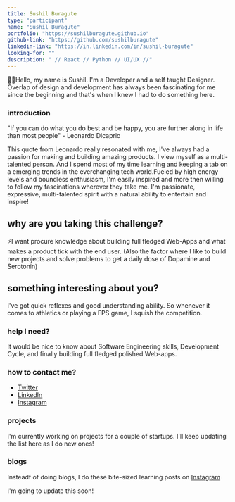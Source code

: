 ```yaml
---
title: Sushil Buragute
type: "participant"
name: "Sushil Buragute"
portfolio: "https://sushilburagute.github.io"
github-link: "https://github.com/sushilburagute"
linkedin-link: "https://in.linkedin.com/in/sushil-buragute"
looking-for: ""
description: " // React // Python // UI/UX //"
---
```


👨‍💻Hello, my name is Sushil.
I'm a Developer and a self taught Designer. Overlap of design and development has always been fascinating for me since the beginning and that's when I knew I had to do something here.

### introduction

"If you can do what you do best and be happy, you are further along in life than most people" - Leonardo Dicaprio

This quote from Leonardo really resonated with me, I've always had a passion for making and building amazing products. I view myself as a multi-talented person. And I spend most of my time learning and keeping a tab on a emerging trends in the everchanging tech world.Fueled by high energy levels and boundless enthusiasm, I'm easily inspired and more then willing to follow my fascinations wherever they take me. I'm passionate, expressive, multi-talented spirit with a natural ability to entertain and inspire!

## why are you taking this challenge?

⚡I want procure knowledge about building full fledged Web-Apps and what makes a product tick with the end user.
(Also the factor where I like to build new projects and solve problems to get a daily dose of Dopamine and Serotonin)

## something interesting about you?

I've got quick reflexes and good understanding ability. So whenever it comes to athletics or playing a FPS game, I squish the competition.

### help I need?

It would be nice to know about Software Engineering skills, Development Cycle, and finally building full fledged polished Web-apps.

### how to contact me?

- [Twitter](https://twitter.com/codetastic1)
- [LinkedIn](https://in.linkedin.com/in/sushil-buragute)
- [Instagram](https://instagram.com/sushil.buragute)

### projects

I'm currently working on projects for a couple of startups. I'll keep updating the list here as I do new ones!

### blogs

Insteadf of doing blogs, I do these bite-sized learning posts on [Instagram](https://instagram.com/sushil.buragute)

I'm going to update this soon!
